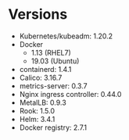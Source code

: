 # Versions

* Kubernetes/kubeadm: 1.20.2
* Docker
    * 1.13 (RHEL7)
    * 19.03 (Ubuntu)
* containerd: 1.4.1
* Calico: 3.16.7
* metrics-server: 0.3.7 
* Nginx ingress controller: 0.44.0
* MetalLB: 0.9.3
* Rook: 1.5.0
* Helm: 3.4.1
* Docker registry: 2.7.1
